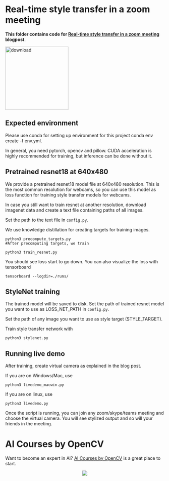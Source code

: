 
# Real-time style transfer in a zoom meeting

**This folder contains code for [Real-time style transfer in a zoom meeting](https://learnopencv.com/real-time-style-transfer-in-a-zoom-meeting/) blogpost**.

[<img src="https://learnopencv.com/wp-content/uploads/2022/07/download-button-e1657285155454.png" alt="download" width="200">](https://www.dropbox.com/sh/rrwfezl8yt6q8uq/AACIi8im7TMYMiSxhHbSigWia?dl=1)

## Expected environment

Please use conda for setting up environment for this project conda env create -f env.yml.

In general, you need pytorch, opencv and pillow. CUDA acceleration is highly recommended for training, but inference can be done without it.

## Pretrained resnet18 at 640x480
We provide a pretrained resnet18 model file at 640x480 resolution. This is the most common resolution for webcams, so you can use this model as loss function for training style transfer models for webcams.

In case you still want to train resnet at another resolution, download imagenet data and create a text file containing paths of all images.

Set the path to the text file in `config.py`.

We use knowledge distillation for creating targets for training images.

```Shell
python3 precompute_targets.py
#After precomputing targets, we train

python3 train_resnet.py
```

You should see loss start to go down. You can also visualize the loss with tensorboard

```Shell
tensorboard --logdir=./runs/
```
## StyleNet training

The trained model will be saved to disk. Set the path of trained resnet model you want to use as LOSS_NET_PATH in `config.py`.

Set the path of any image you want to use as style target (STYLE_TARGET).

Train style transfer network with

```Shell
python3 stylenet.py
```

## Running live demo

After training, create virtual camera as explained in the blog post.

If you are on Windows/Mac, use

```Shell
python3 livedemo_macwin.py
```

If you are on linux, use

```Shell
python3 livedemo.py
```

Once the script is running, you can join any zoom/skype/teams meeting and choose the virtual camera. You will see stylized output and so will your friends in the meeting.


# AI Courses by OpenCV

Want to become an expert in AI? [AI Courses by OpenCV](https://opencv.org/courses/) is a great place to start.

<a href="https://opencv.org/courses/">
<p align="center">
<img src="https://learnopencv.com/wp-content/uploads/2023/01/AI-Courses-By-OpenCV-Github.png">
</p>
</a>
